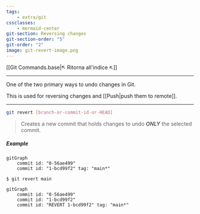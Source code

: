 ```yaml
---
tags:
    - extra/git
cssclasses:
    - mermaid-center
git-section: Reversing changes
git-section-order: "5"
git-order: "2"
image: git-revert-image.png
---
```


[[Git Commands.base|↖ Ritorna all'indice ↖]]

---

One of the two primary ways to undo changes in Git.

This is used for reversing changes and [[Push|push them to remote]].

---

```bash
git revert [branch-or-commit-id-or-HEAD]
```

> Creates a new commit that holds changes to undo **_ONLY_** the selected commit.

##### Example

```mermaid
gitGraph
	commit id: "0-56ae499"
	commit id: "1-bcd99f2" tag: "main*"
```

```bash
$ git revert main
```

```mermaid
gitGraph
	commit id: "0-56ae499"
	commit id: "1-bcd99f2"
	commit id: "REVERT 1-bcd99f2" tag: "main*"
```
